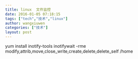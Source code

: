 ```yaml
---
title: linux  文件监控
date: 2016-01-05 07:18:15
tags: ["tech","技术","linux"]
author: wangxiuwen
categories: ["技术"]
layout: post
---
```





yum install inotify-tools
inotifywait -rme modify,attrib,move,close_write,create,delete,delete_self /home

